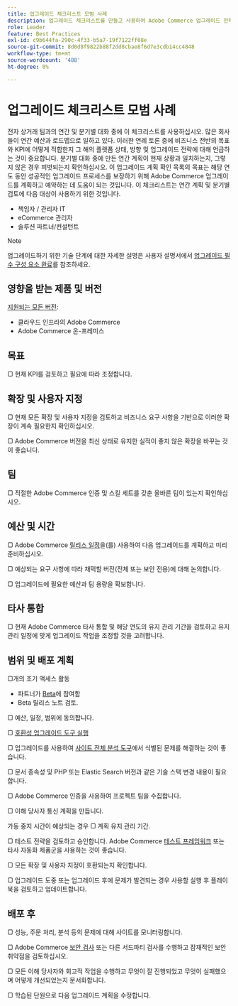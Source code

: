 ```yaml
---
title: 업그레이드 체크리스트 모범 사례
description: 업그레이드 체크리스트를 만들고 사용하여 Adobe Commerce 업그레이드 전략을 계획하는 방법을 알아봅니다.
role: Leader
feature: Best Practices
exl-id: c9b644fa-290c-4f33-b5a7-19f7122ff08e
source-git-commit: 8d0d8f9822b88f2dd8cbae8f6d7e3cdb14cc4848
workflow-type: tm+mt
source-wordcount: '488'
ht-degree: 0%

---
```


# 업그레이드 체크리스트 모범 사례

전자 상거래 팀과의 연간 및 분기별 대화 중에 이 체크리스트를 사용하십시오. 많은 회사들이 연간 예산과 로드맵으로 일하고 있다. 이러한 연례 토론 중에 비즈니스 전반의 목표와 KPI에 어떻게 적합한지 그 해의 플랫폼 상태, 방향 및 업그레이드 전략에 대해 언급하는 것이 중요합니다. 분기별 대화 중에 만든 연간 계획이 현재 상황과 일치하는지, 그렇지 않은 경우 피벗되는지 확인하십시오. 이 업그레이드 계획 확인 목록의 목표는 해당 연도 동안 성공적인 업그레이드 프로세스를 보장하기 위해 Adobe Commerce 업그레이드를 계획하고 예약하는 데 도움이 되는 것입니다. 이 체크리스트는 연간 계획 및 분기별 검토에 다음 대상이 사용하기 위한 것입니다.

- 책임자 / 관리자 IT
- eCommerce 관리자
- 솔루션 파트너/컨설턴트

>[!NOTE]
>
>업그레이드하기 위한 기술 단계에 대한 자세한 설명은 사용자 설명서에서 [업그레이드 필수 구성 요소 완료](../../../upgrade/prepare/prerequisites.md)를 참조하세요.

## 영향을 받는 제품 및 버전

[지원되는 모든 버전](../../../release/versions.md):

- 클라우드 인프라의 Adobe Commerce
- Adobe Commerce 온-프레미스

## 목표

▢ 현재 KPI를 검토하고 필요에 따라 조정합니다.

## 확장 및 사용자 지정

▢ 현재 모든 확장 및 사용자 지정을 검토하고 비즈니스 요구 사항을 기반으로 이러한 확장이 계속 필요한지 확인하십시오.

▢ Adobe Commerce 버전을 최신 상태로 유지한 실적이 좋지 않은 확장을 바꾸는 것이 좋습니다.

## 팀

▢ 적절한 Adobe Commerce 인증 및 스킬 세트를 갖춘 올바른 팀이 있는지 확인하십시오.

## 예산 및 시간

▢ Adobe Commerce [릴리스 일정](../../../release/schedule.md)을(를) 사용하여 다음 업그레이드를 계획하고 미리 준비하십시오.

▢ 예상되는 요구 사항에 따라 채택할 버전(전체 또는 보안 전용)에 대해 논의합니다.

▢ 업그레이드에 필요한 예산과 팀 용량을 확보합니다.

## 타사 통합

▢ 현재 Adobe Commerce 타사 통합 및 해당 연도의 유지 관리 기간을 검토하고 유지 관리 일정에 맞게 업그레이드 작업을 조정할 것을 고려합니다.

## 범위 및 배포 계획

▢개의 조기 액세스 활동

- 파트너가 [Beta](../../../release/beta.md)에 참여함
- Beta 릴리스 노트 검토.

▢ 예산, 일정, 범위에 동의합니다.

▢ [호환성 업그레이드 도구 실행](../../../upgrade/upgrade-compatibility-tool/overview.md)

▢ 업그레이드를 사용하여 [사이트 전체 분석 도구](../../../tools/site-wide-analysis-tool/intro.md)에서 식별된 문제를 해결하는 것이 좋습니다.

▢ 문서 종속성 및 PHP 또는 Elastic Search 버전과 같은 기술 스택 변경 내용이 필요합니다.

▢ Adobe Commerce 인증을 사용하여 프로젝트 팀을 수집합니다.

▢ 이해 당사자 통신 계획을 만듭니다.

가동 중지 시간이 예상되는 경우 ▢ 계획 유지 관리 기간.

▢ 테스트 전략을 검토하고 승인합니다. Adobe Commerce [테스트 프레임워크](https://developer.adobe.com/commerce/testing/) 또는 타사 자동화 제품군을 사용하는 것이 좋습니다.

▢ 모든 확장 및 사용자 지정이 호환되는지 확인합니다.

▢ 업그레이드 도중 또는 업그레이드 후에 문제가 발견되는 경우 사용할 실행 후 플레이북을 검토하고 업데이트합니다.

## 배포 후

▢ 성능, 주문 처리, 분석 등의 문제에 대해 사이트를 모니터링합니다.

▢ Adobe Commerce [보안 검사](https://account.magento.com/scanner/dashboard/) 또는 다른 서드파티 검사를 수행하고 잠재적인 보안 취약점을 검토하십시오.

▢ 모든 이해 당사자와 회고적 작업을 수행하고 무엇이 잘 진행되었고 무엇이 실패했으며 어떻게 개선되었는지 문서화합니다.

▢ 학습된 단원으로 다음 업그레이드 계획을 수정합니다.
